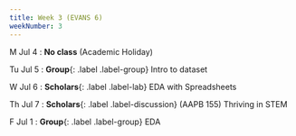 ```yaml
---
title: Week 3 (EVANS 6)
weekNumber: 3
---
```


M Jul 4
: **No class** (Academic Holiday)

Tu Jul 5
: **Group**{: .label .label-group} Intro to dataset

W Jul 6
: **Scholars**{: .label .label-lab} EDA with Spreadsheets

Th Jul 7
: **Scholars**{: .label .label-discussion} (AAPB 155) Thriving in STEM

F Jul 1
: **Group**{: .label .label-group} EDA
